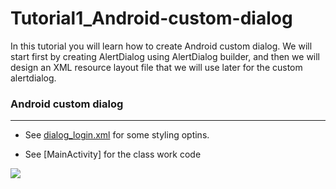 
# Tutorial1_Android-custom-dialog
In this tutorial you will learn how to create Android custom dialog.  We will start first by creating AlertDialog using AlertDialog builder, and then we will design an XML resource layout file that we will use later for the custom alertdialog.

### Android custom dialog
_______________________________________
* See   [dialog_login.xml](https://github.com/MoranShalom/Tutorial1_Android-custom-dialog/blob/origine/master/app/src/main/res/layout/dialog_login.xml)
for some styling optins.

* See [MainActivity] for the class work code



![](https://user-images.githubusercontent.com/49485877/55903945-5c87a300-5bd7-11e9-9ee8-cbe395c766c1.jpg)
